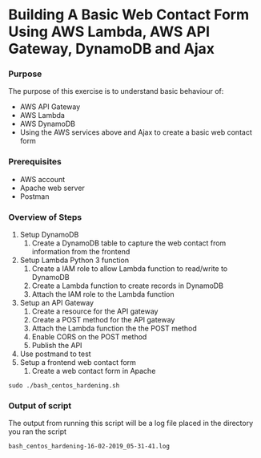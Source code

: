 # Building A Basic Web Contact Form Using AWS Lambda, AWS API Gateway, DynamoDB and Ajax

### Purpose

The purpose of this exercise is to understand basic behaviour of:
- AWS API Gateway
- AWS Lambda
- AWS DynamoDB
- Using the AWS services above and Ajax to create a basic web contact form

### Prerequisites

- AWS account
- Apache web server
- Postman

### Overview of Steps
1. Setup DynamoDB
    1. Create a DynamoDB table to capture the web contact from information from the frontend
2. Setup Lambda Python 3 function
    1. Create a IAM role to allow Lambda function to read/write to DynamoDB 
    2. Create a Lambda function to create records in DynamoDB
    3. Attach the IAM role to the Lambda function
3. Setup an API Gateway
    1. Create a resource for the API gateway
    2. Create a POST method for the API gateway
    3. Attach the Lambda function the the POST method
    4. Enable CORS on the POST method
    5. Publish the API
4. Use postmand to test
5. Setup a frontend web contact form
    1. Create a web contact form in Apache


```
sudo ./bash_centos_hardening.sh
```

### Output of script

The output from running this script will be a log file placed in the directory you ran the script

```
bash_centos_hardening-16-02-2019_05-31-41.log
```
